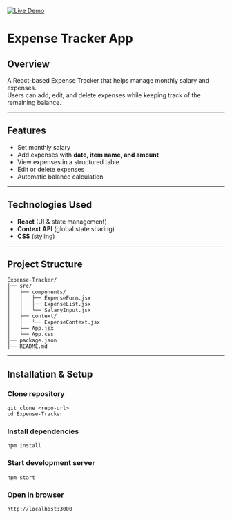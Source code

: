 [![Live Demo](https://img.shields.io/badge/Live%20Demo-Click%20Here-brightgreen)](https://react-js-6gnl.vercel.app/)
# Expense Tracker App

## Overview
A React-based Expense Tracker that helps manage monthly salary and expenses.  
Users can add, edit, and delete expenses while keeping track of the remaining balance.

---

## Features
- Set monthly salary  
- Add expenses with **date, item name, and amount**  
- View expenses in a structured table  
- Edit or delete expenses  
- Automatic balance calculation  

---

## Technologies Used
- **React** (UI & state management)  
- **Context API** (global state sharing)  
- **CSS** (styling)  

---

## Project Structure
```
Expense-Tracker/
│── src/
│   ├── components/
│   │   ├── ExpenseForm.jsx
│   │   ├── ExpenseList.jsx
│   │   └── SalaryInput.jsx
│   ├── context/
│   │   └── ExpenseContext.jsx
│   ├── App.jsx
│   └── App.css
│── package.json
│── README.md

```



---

## Installation & Setup
### Clone repository
```
git clone <repo-url>
cd Expense-Tracker
```

### Install dependencies
```
npm install
```

### Start development server
```
npm start
```

### Open in browser
```
http://localhost:3000
```
